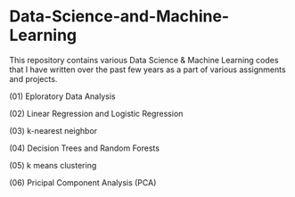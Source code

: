 # Data-Science-and-Machine-Learning

This repository contains various Data Science & Machine Learning codes that I have written over the past few years as a part of various assignments and projects.

(01) Eploratory Data Analysis

(02) Linear Regression and Logistic Regression

(03) k-nearest neighbor

(04) Decision Trees and Random Forests

(05) k means clustering

(06) Pricipal Component Analysis (PCA)
